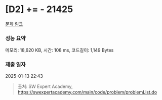 # [D2] += - 21425 

[문제 링크](https://swexpertacademy.com/main/code/problem/problemDetail.do?contestProbId=AZD8K_UayDoDFAVs) 

### 성능 요약

메모리: 18,620 KB, 시간: 108 ms, 코드길이: 1,149 Bytes

### 제출 일자

2025-01-13 22:43



> 출처: SW Expert Academy, https://swexpertacademy.com/main/code/problem/problemList.do